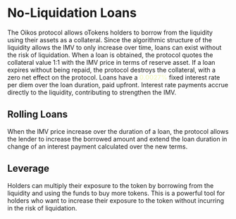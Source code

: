 # No-Liquidation Loans

The Oikos protocol allows oTokens holders to borrow from the liquidity using their assets as a collateral. Since the algorithmic structure of the liquidity allows the IMV to only increase over time, loans can exist without the risk of liquidation. When a loan is obtained, the protocol quotes the collateral value 1:1 with the IMV price in terms of reserve asset. If a loan expires without being repaid, the protocol destroys the collateral, with a zero net effect on the protocol. Loans have a <b style="color:#f3f7c6">0.0027%</b> fixed interest rate per diem over the loan duration, paid upfront. Interest rate payments accrue directly to the liquidity, contributing to strengthen the IMV.  

## Rolling Loans
When the IMV price increase over the duration of a loan, the protocol allows the lender to increase the borrowed amount and extend the loan duration in change of an interest payment calculated over the new terms.

## Leverage
Holders can multiply their exposure to the token by borrowing from the liquidity and using the funds to buy more tokens. This is a powerful tool for holders who want to increase their exposure to the token without incurring in the risk of liquidation. 